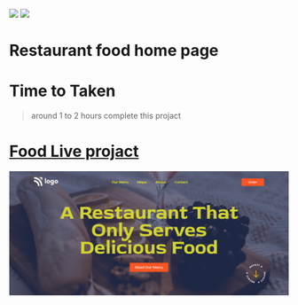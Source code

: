 [![](https://img.shields.io/badge/linkedin-blue?style=for-the-badge)](https://www.linkedin.com/in/ankush-kumar-275129176/)
[![](https://img.shields.io/badge/MYPORTFOLIO-blue?style=for-the-badge)](https://devloperankush.tk/ 'Link')
# **Restaurant food home page** 

# Time to Taken
> around 1 to 2 hours complete this projact

# [Food Live projact](https://merry-moxie-795fa6.netlify.app)
![show image](./FoodApp.png)